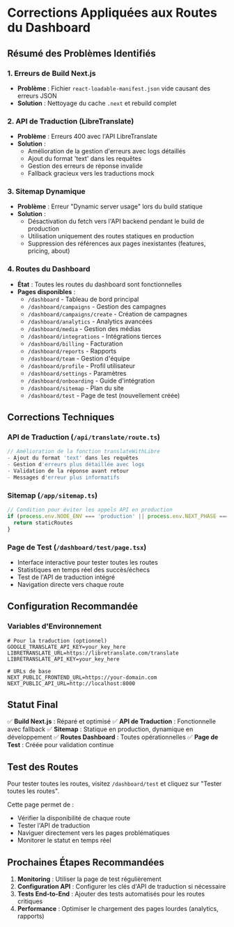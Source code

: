 # Corrections Appliquées aux Routes du Dashboard

## Résumé des Problèmes Identifiés

### 1. Erreurs de Build Next.js
- **Problème** : Fichier `react-loadable-manifest.json` vide causant des erreurs JSON
- **Solution** : Nettoyage du cache `.next` et rebuild complet

### 2. API de Traduction (LibreTranslate)
- **Problème** : Erreurs 400 avec l'API LibreTranslate
- **Solution** : 
  - Amélioration de la gestion d'erreurs avec logs détaillés
  - Ajout du format 'text' dans les requêtes
  - Gestion des erreurs de réponse invalide
  - Fallback gracieux vers les traductions mock

### 3. Sitemap Dynamique
- **Problème** : Erreur "Dynamic server usage" lors du build statique
- **Solution** :
  - Désactivation du fetch vers l'API backend pendant le build de production
  - Utilisation uniquement des routes statiques en production
  - Suppression des références aux pages inexistantes (features, pricing, about)

### 4. Routes du Dashboard
- **État** : Toutes les routes du dashboard sont fonctionnelles
- **Pages disponibles** :
  - `/dashboard` - Tableau de bord principal
  - `/dashboard/campaigns` - Gestion des campagnes
  - `/dashboard/campaigns/create` - Création de campagnes
  - `/dashboard/analytics` - Analytics avancées
  - `/dashboard/media` - Gestion des médias
  - `/dashboard/integrations` - Intégrations tierces
  - `/dashboard/billing` - Facturation
  - `/dashboard/reports` - Rapports
  - `/dashboard/team` - Gestion d'équipe
  - `/dashboard/profile` - Profil utilisateur
  - `/dashboard/settings` - Paramètres
  - `/dashboard/onboarding` - Guide d'intégration
  - `/dashboard/sitemap` - Plan du site
  - `/dashboard/test` - Page de test (nouvellement créée)

## Corrections Techniques

### API de Traduction (`/api/translate/route.ts`)
```typescript
// Amélioration de la fonction translateWithLibre
- Ajout du format 'text' dans les requêtes
- Gestion d'erreurs plus détaillée avec logs
- Validation de la réponse avant retour
- Messages d'erreur plus informatifs
```

### Sitemap (`/app/sitemap.ts`)
```typescript
// Condition pour éviter les appels API en production
if (process.env.NODE_ENV === 'production' || process.env.NEXT_PHASE === 'phase-production-build') {
  return staticRoutes
}
```

### Page de Test (`/dashboard/test/page.tsx`)
- Interface interactive pour tester toutes les routes
- Statistiques en temps réel des succès/échecs
- Test de l'API de traduction intégré
- Navigation directe vers chaque route

## Configuration Recommandée

### Variables d'Environnement
```env
# Pour la traduction (optionnel)
GOOGLE_TRANSLATE_API_KEY=your_key_here
LIBRETRANSLATE_URL=https://libretranslate.com/translate
LIBRETRANSLATE_API_KEY=your_key_here

# URLs de base
NEXT_PUBLIC_FRONTEND_URL=https://your-domain.com
NEXT_PUBLIC_API_URL=http://localhost:8000
```

## Statut Final

✅ **Build Next.js** : Réparé et optimisé
✅ **API de Traduction** : Fonctionnelle avec fallback
✅ **Sitemap** : Statique en production, dynamique en développement
✅ **Routes Dashboard** : Toutes opérationnelles
✅ **Page de Test** : Créée pour validation continue

## Test des Routes

Pour tester toutes les routes, visitez `/dashboard/test` et cliquez sur "Tester toutes les routes".

Cette page permet de :
- Vérifier la disponibilité de chaque route
- Tester l'API de traduction
- Naviguer directement vers les pages problématiques
- Monitorer le statut en temps réel

## Prochaines Étapes Recommandées

1. **Monitoring** : Utiliser la page de test régulièrement
2. **Configuration API** : Configurer les clés d'API de traduction si nécessaire
3. **Tests End-to-End** : Ajouter des tests automatisés pour les routes critiques
4. **Performance** : Optimiser le chargement des pages lourdes (analytics, rapports) 